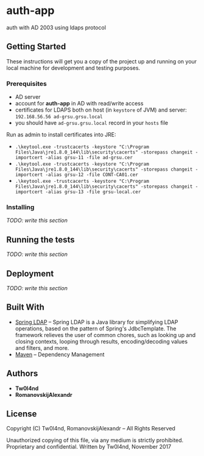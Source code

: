 # auth-app

auth with AD 2003 using ldaps protocol

## Getting Started

These instructions will get you a copy of the project up and running on your local machine for development and testing purposes.

### Prerequisites

* AD server
* account for **auth-app** in AD with read/write access
* certificates for LDAPS both on host (in `keystore` of JVM) and server: `192.168.56.56 ad-grsu.grsu.local` 
* you should have `ad-grsu.grsu.local` record in your `hosts` file

Run as admin to install certificates into JRE:
* `.\keytool.exe -trustcacerts -keystore "C:\Program Files\Java\jre1.8.0_144\lib\security\cacerts" -storepass changeit -importcert -alias grsu-11 -file ad-grsu.cer`
* `.\keytool.exe -trustcacerts -keystore "C:\Program Files\Java\jre1.8.0_144\lib\security\cacerts" -storepass changeit -importcert -alias grsu-12 -file CONT-CA01.cer`
* `.\keytool.exe -trustcacerts -keystore "C:\Program Files\Java\jre1.8.0_144\lib\security\cacerts" -storepass changeit -importcert -alias grsu-13 -file grsu-local.cer`

### Installing

_TODO: write this section_

## Running the tests

_TODO: write this section_

## Deployment

_TODO: write this section_

## Built With

* [Spring LDAP](https://projects.spring.io/spring-ldap/) – Spring LDAP is a Java library for simplifying LDAP operations, based on the pattern of Spring's JdbcTemplate. The framework relieves the user of common chores, such as looking up and closing contexts, looping through results, encoding/decoding values and filters, and more.
* [Maven](https://maven.apache.org/) – Dependency Management

## Authors

* **Tw0l4nd**
* **RomanovskijAlexandr**

## License

Copyright (C) Tw0l4nd, RomanovskijAlexandr – All Rights Reserved

Unauthorized copying of this file, via any medium is strictly prohibited.
Proprietary and confidential.
Written by Tw0l4nd, November 2017
